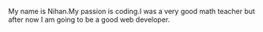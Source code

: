 My name is Nihan.My passion is coding.I was a very good math teacher but after now I am going to be a good web developer.
